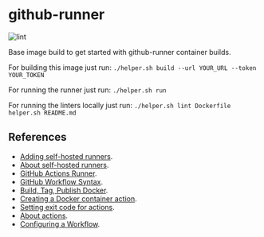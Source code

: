 # github-runner

![lint](https://github.com/avisiedo/github-runner/workflows/lint/badge.svg)

Base image build to get started with github-runner container builds.

For building this image just run: `./helper.sh build --url YOUR_URL --token YOUR_TOKEN`

For running the runner just run: `./helper.sh run`

For running the linters locally just run:
`./helper.sh lint Dockerfile helper.sh README.md`

## References

- [Adding self-hosted runners](https://help.github.com/en/actions/hosting-your-own-runners/adding-self-hosted-runners).
- [About self-hosted runners](https://help.github.com/en/actions/hosting-your-own-runners/about-self-hosted-runners).
- [GitHub Actions Runner](https://github.com/actions/runner).
- [GitHub Workflow Syntax](https://help.github.com/en/actions/reference/workflow-syntax-for-github-actions).
- [Build, Tag, Publish Docker](https://github.com/marketplace/actions/build-tag-publish-docker).
- [Creating a Docker container action](https://help.github.com/en/actions/building-actions/creating-a-docker-container-action).
- [Setting exit code for actions](https://help.github.com/en/actions/building-actions/setting-exit-codes-for-actions).
- [About actions](https://help.github.com/en/actions/building-actions/about-actions).
- [Configuring a Workflow](https://help.github.com/en/actions/configuring-and-managing-workflows/configuring-a-workflow).
